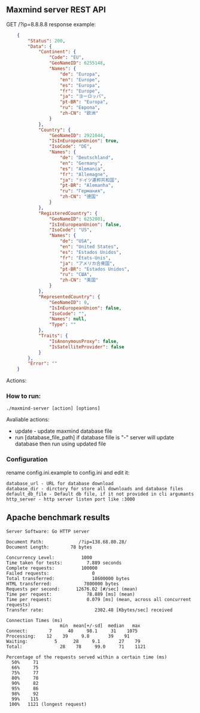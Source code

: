 ## Maxmind server REST API
GET /?ip=8.8.8.8
response example:

```json
    {
        "Status": 200,
        "Data": {
            "Continent": {
                "Code": "EU",
                "GeoNameID": 6255148,
                "Names": {
                    "de": "Europa",
                    "en": "Europe",
                    "es": "Europa",
                    "fr": "Europe",
                    "ja": "ヨーロッパ",
                    "pt-BR": "Europa",
                    "ru": "Европа",
                    "zh-CN": "欧洲"
                }
            },
            "Country": {
                "GeoNameID": 2921044,
                "IsInEuropeanUnion": true,
                "IsoCode": "DE",
                "Names": {
                    "de": "Deutschland",
                    "en": "Germany",
                    "es": "Alemania",
                    "fr": "Allemagne",
                    "ja": "ドイツ連邦共和国",
                    "pt-BR": "Alemanha",
                    "ru": "Германия",
                    "zh-CN": "德国"
                }
            },
            "RegisteredCountry": {
                "GeoNameID": 6252001,
                "IsInEuropeanUnion": false,
                "IsoCode": "US",
                "Names": {
                    "de": "USA",
                    "en": "United States",
                    "es": "Estados Unidos",
                    "fr": "États-Unis",
                    "ja": "アメリカ合衆国",
                    "pt-BR": "Estados Unidos",
                    "ru": "США",
                    "zh-CN": "美国"
                }
            },
            "RepresentedCountry": {
                "GeoNameID": 0,
                "IsInEuropeanUnion": false,
                "IsoCode": "",
                "Names": null,
                "Type": ""
            },
            "Traits": {
                "IsAnonymousProxy": false,
                "IsSatelliteProvider": false
            }
        },
        "Error": ""
    }
```
Actions:
### How to run:

`./maxmind-server [action] [options]`


Avaliable actions:

- update - update maxmind database file
- run [database_file_path] if database fille is "-" server will update database then run using updated file

### Configuration
rename config.ini.example to config.ini and edit it:

    database_url - URL for database download
    database_dir - dirctory for store all downloads and database files
    default_db_file - Default db file, if it not provided in cli argumants
    http_server - http server listen port like :3000
## Apache benchmark results
    Server Software: Go HTTP server

    Document Path:             /?ip=138.68.80.28/
    Document Length:        78 bytes

    Concurrency Level:          1000
    Time taken for tests:         7.889 seconds
    Complete requests:          100000
    Failed requests:                0
    Total transferred:              18600000 bytes
    HTML transferred:            7800000 bytes
    Requests per second:      12676.02 [#/sec] (mean)
    Time per request:             78.889 [ms] (mean)
    Time per request:             0.079 [ms] (mean, across all concurrent requests)
    Transfer rate:                   2302.48 [Kbytes/sec] received

    Connection Times (ms)
                        min  mean[+/-sd]  median   max
    Connect:        7      40     98.1     31    1075
    Processing:    12    39     9.8       39    91
    Waiting:          5      28     9.1       27    79
    Total:              28    78     99.0     71    1121

    Percentage of the requests served within a certain time (ms)
      50%     71
      66%     75
      75%     77
      80%     78
      90%     82
      95%     86
      98%     92
      99%    115
     100%   1121 (longest request)
